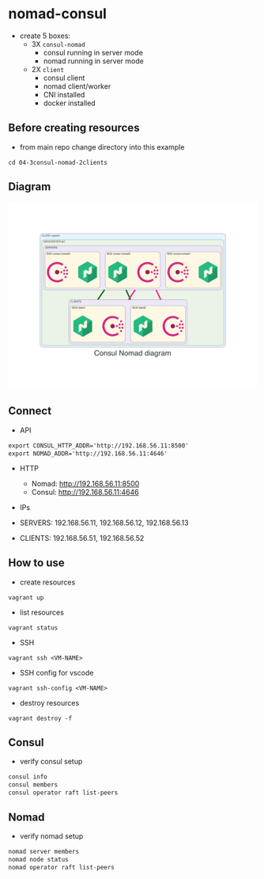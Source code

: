 # nomad-consul
- create 5 boxes:
  - 3X `consul-nomad`
    - consul running in server mode
    - nomad running in server mode
  - 2X `client`
    - consul client
    - nomad client/worker
    - CNI installed
    - docker installed

## Before creating resources
- from main repo change directory into this example
```
cd 04-3consul-nomad-2clients
```

## Diagram
![](./diagram/diagram.png)

## Connect
- API
```
export CONSUL_HTTP_ADDR='http://192.168.56.11:8500'
export NOMAD_ADDR='http://192.168.56.11:4646'
```

- HTTP
  - Nomad: http://192.168.56.11:8500
  - Consul: http://192.168.56.11:4646

- IPs
 - SERVERS: 192.168.56.11, 192.168.56.12, 192.168.56.13
 - CLIENTS: 192.168.56.51, 192.168.56.52

## How to use
- create resources
```
vagrant up
```

- list resources
```
vagrant status
```

- SSH
```
vagrant ssh <VM-NAME>
```

- SSH config for vscode
```
vagrant ssh-config <VM-NAME>
```

- destroy resources
```
vagrant destroy -f
```

## Consul
- verify consul setup
```
consul info
consul members
consul operator raft list-peers
```

## Nomad
- verify nomad setup
```
nomad server members
nomad node status
nomad operator raft list-peers
```
